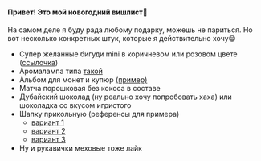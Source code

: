 <h4>Привет! Это мой новогодний вишлист🎁</h4>
<p>На самом деле я буду рада любому подарку, можешь не париться. Но вот несколько конкретных штук, которые я действительно хочу😁</p>
<ul>
<li>Супер желанные бигуди mini в коричневом или розовом цвете (<a href="https://www.wildberries.ru/catalog/61637214/detail.aspx?targetUrl=GP%7C1%7CSNT%7CIT%7C%7C195571971%7C%7C%7C%7C%7Cqid1185749351702282605020241001081300%7C%7C%7C%7CMain&size=109248647">ссылочка</a>)
</li>

<li>Аромалампа типа <a href="https://ozon.ru/t/ZV9bn3">такой</a></li>


<li>Альбом для монет и купюр <a href="https://ozon.ru/t/kbv52rn">(пример)</a></li>

<li>Матча порошковая без кокоса в составе</li>

<li>Дубайский шоколад (ну реально хочу попробовать хаха) или шоколадка со вкусом игристого</li>

<li>Шапку прикольную (референсы для примера)
  <ul><li>
<a href="https://www.wildberries.ru/catalog/197274419/detail.aspx?targetUrl=MS&size=319922812">вариант 1</a>
    </li>
    <li>
  <a href="https://www.wildberries.ru/catalog/258160510/detail.aspx?targetUrl=SI&size=401760350">вариант 2</a>
      </li>
    <li>
  <a href="https://www.wildberries.ru/catalog/294222881/detail.aspx?targetUrl=MS&size=448458726">вариант 3</a>
      </li> </ul>

<li>Ну и рукавички меховые тоже лайк</li>

<a href=""></a>
